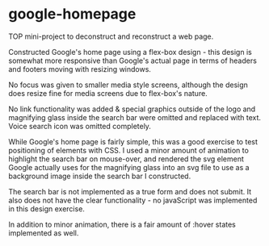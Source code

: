 # google-homepage

TOP mini-project to deconstruct and reconstruct a web page.

Constructed Google's home page using a flex-box design - this design is somewhat more responsive than Google's actual page in terms of headers and footers moving with resizing windows.

No focus was given to smaller media style screens, although the design does resize fine for media screens due to flex-box's nature.


No link functionality was added & special graphics outside of the logo and magnifying glass inside the search bar were omitted and replaced with text.  Voice search icon was omitted completely.

While Google's home page is fairly simple, this was a good exercise to test positioning of elements with CSS.  I used a minor amount of animation to highlight the search bar on mouse-over, and rendered the svg element Google actually uses for the magnifying glass into an svg file to use as a background image inside the search bar I constructed.

The search bar is not implemented as a true form and does not submit.  It also does not have the clear functionality - no javaScript was implemented in this design exercise.

In addition to minor animation, there is a fair amount of :hover states implemented as well.